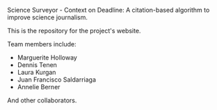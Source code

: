 Science Surveyor - Context on Deadline: A citation-based algorithm to improve science journalism.

This is the repository for the project's website.

Team members include:
- Marguerite Holloway
- Dennis Tenen
- Laura Kurgan
- Juan Francisco Saldarriaga
- Annelie Berner

And other collaborators.
